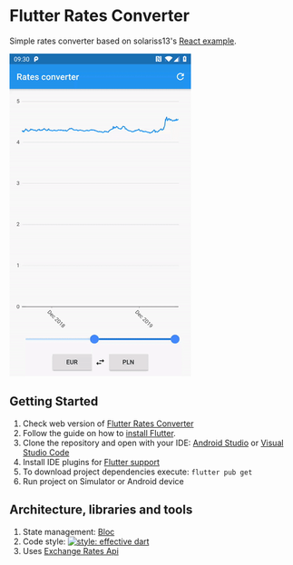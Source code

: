 # Flutter Rates Converter

Simple rates converter based on solariss13's [React example](https://github.com/solariss13/rates-converter).

![Home screen](readme_assets/app.gif?raw=true)

## Getting Started

1. Check web version of [Flutter Rates Converter](https://kitek.github.io/flutter-rates-converter/web/#/)
2. Follow the guide on how to [install Flutter](https://flutter.dev/docs/get-started/install).
3. Clone the repository and open with your IDE: [Android Studio](https://developer.android.com/studio) or [Visual Studio Code](https://code.visualstudio.com/)
4. Install IDE plugins for [Flutter support](https://flutter.dev/docs/get-started/editor?tab=androidstudio)
5. To download project dependencies execute: `flutter pub get`
6. Run project on Simulator or Android device

## Architecture, libraries and tools

1. State management: [Bloc](https://bloclibrary.dev/#/)
2. Code style: [![style: effective dart](https://img.shields.io/badge/style-effective_dart-40c4ff.svg)](https://github.com/tenhobi/effective_dart)
3. Uses [Exchange Rates Api](https://api.exchangeratesapi.io)
